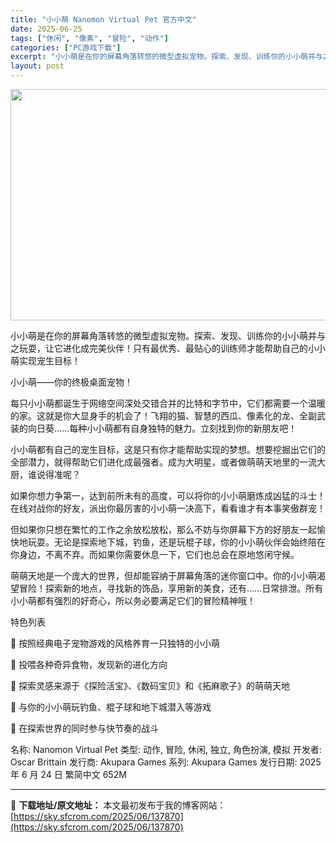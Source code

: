 ```yaml
---
title: "小小萌 Nanomon Virtual Pet 官方中文"
date: 2025-06-25
tags: ["休闲", "像素", "冒险", "动作"]
categories: ["PC游戏下载"]
excerpt: "小小萌是在你的屏幕角落转悠的微型虚拟宠物。探索、发现、训练你的小小萌并与之玩耍，让它进化成完美伙伴！只有最优秀、最贴心的训练师才能帮助自己的小小萌实现宠生目标！ 小小萌——你的终极桌面宠物！ 每只小小萌都诞生于网络空间深处交错合并的比特和字节中，它们都需要一个温暖的家。这就是你大显身手的机会了！飞翔&hellip;"
layout: post
---
```


<img class="aligncenter size-full wp-image-137871" src="https://sky.sfcrom.com/wp-content/uploads/2025/06/2025062501434260.webp" alt="" width="660" height="370" />

小小萌是在你的屏幕角落转悠的微型虚拟宠物。探索、发现、训练你的小小萌并与之玩耍，让它进化成完美伙伴！只有最优秀、最贴心的训练师才能帮助自己的小小萌实现宠生目标！

小小萌——你的终极桌面宠物！

每只小小萌都诞生于网络空间深处交错合并的比特和字节中，它们都需要一个温暖的家。这就是你大显身手的机会了！飞翔的猫、智慧的西瓜、像素化的龙、全副武装的向日葵……每种小小萌都有自身独特的魅力。立刻找到你的新朋友吧！

小小萌都有自己的宠生目标，这是只有你才能帮助实现的梦想。想要挖掘出它们的全部潜力，就得帮助它们进化成最强者。成为大明星，或者做萌萌天地里的一流大厨，谁说得准呢？

如果你想力争第一，达到前所未有的高度，可以将你的小小萌磨炼成凶猛的斗士！在线对战你的好友，派出你最厉害的小小萌一决高下，看看谁才有本事笑傲群宠！

但如果你只想在繁忙的工作之余放松放松，那么不妨与你屏幕下方的好朋友一起愉快地玩耍。无论是探索地下城，钓鱼，还是玩棍子球，你的小小萌伙伴会始终陪在你身边，不离不弃。而如果你需要休息一下，它们也总会在原地悠闲守候。

萌萌天地是一个庞大的世界，但却能容纳于屏幕角落的迷你窗口中。你的小小萌渴望冒险！探索新的地点，寻找新的饰品，享用新的美食，还有……日常排泄。所有小小萌都有强烈的好奇心，所以务必要满足它们的冒险精神哦！

特色列表

🥚 按照经典电子宠物游戏的风格养育一只独特的小小萌

🍖 投喂各种奇异食物，发现新的进化方向

🧭 探索灵感来源于《探险活宝》、《数码宝贝》和《拓麻歌子》的萌萌天地

🎣 与你的小小萌玩钓鱼、棍子球和地下城潜入等游戏

🥊 在探索世界的同时参与快节奏的战斗

名称: Nanomon Virtual Pet
类型: 动作, 冒险, 休闲, 独立, 角色扮演, 模拟
开发者: Oscar Brittain
发行商: Akupara Games
系列: Akupara Games
发行日期: 2025 年 6 月 24 日
繁简中文
652M

---
📖 **下载地址/原文地址：** 本文最初发布于我的博客网站：[https://sky.sfcrom.com/2025/06/137870](https://sky.sfcrom.com/2025/06/137870)
